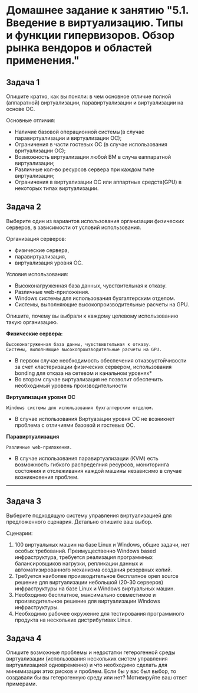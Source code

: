 # Домашнее задание к занятию "5.1. Введение в виртуализацию. Типы и функции гипервизоров. Обзор рынка вендоров и областей применения."

## Задача 1

Опишите кратко, как вы поняли: в чем основное отличие полной (аппаратной) виртуализации, паравиртуализации и виртуализации на основе ОС.

Основные отличия:

* Наличие базовой операционной системы(в случае паравиртуализации и виртуализации ОС);
* Ограничения в части гостевых ОС (в случае использования вритуализации ОС);
* Возможность виртуализации любой ВМ в случа еаппаратной виртуализации;
* Различные кол-во ресурсов сервера при каждом типе виртуализации;
* Ограничения в виртуализации ОС или аппартных средств(GPU) в некоторых типах виртуализации.

## Задача 2

Выберите один из вариантов использования организации физических серверов, в зависимости от условий использования.

Организация серверов:
- физические сервера,
- паравиртуализация,
- виртуализация уровня ОС.

Условия использования:
- Высоконагруженная база данных, чувствительная к отказу.
- Различные web-приложения.
- Windows системы для использования бухгалтерским отделом.
- Системы, выполняющие высокопроизводительные расчеты на GPU.

Опишите, почему вы выбрали к каждому целевому использованию такую организацию.

**Физические сервера:**

    Высоконагруженная база данны, чувствивтельная к отказу.
    Системы, выполняющие высокопроизводительные расчеты на GPU.

  * В первом случае необходимость обеспечения отказоустойчивости за счет кластеризации физических сервером, использования bonding для отказа на сетевом и канальном уровнях*
  * Во втором случае виртуализация не позволит обеспечить необходимый уровень производительности


**Виртуализация уровня ОС**

    Windows системы для использования бухгалтерским отделом.

  * В случае использования Виртуазации уровня ОС не возникнет проблема с отличиями базовой и гостевых ОС.

**Паравиртуализация**

    Различные web-приложения.

  * В случае использования паравиртуализации (KVM) есть возможность гибкого распределния ресурсов, мониторинга состояния и отслеживания каждой машины независимо в случае возникновения проблем.
***

## Задача 3

Выберите подходящую систему управления виртуализацией для предложенного сценария. Детально опишите ваш выбор.

Сценарии:

1. 100 виртуальных машин на базе Linux и Windows, общие задачи, нет особых требований. Преимущественно Windows based инфраструктура, требуется реализация программных балансировщиков нагрузки, репликации данных и автоматизированного механизма создания резервных копий.
2. Требуется наиболее производительное бесплатное open source решение для виртуализации небольшой (20-30 серверов) инфраструктуры на базе Linux и Windows виртуальных машин.
3. Необходимо бесплатное, максимально совместимое и производительное решение для виртуализации Windows инфраструктуры.
4. Необходимо рабочее окружение для тестирования программного продукта на нескольких дистрибутивах Linux.

## Задача 4

Опишите возможные проблемы и недостатки гетерогенной среды виртуализации (использования нескольких систем управления виртуализацией одновременно) и что необходимо сделать для минимизации этих рисков и проблем. Если бы у вас был выбор, то создавали бы вы гетерогенную среду или нет? Мотивируйте ваш ответ примерами.